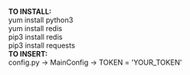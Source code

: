 <b>TO INSTALL: </b> </br>
yum install python3 </br>
yum install redis </br>
pip3 install redis </br>
pip3 install requests </br>
<b>TO INSERT: </b></br>
config.py -> MainConfig -> TOKEN = 'YOUR_TOKEN' </br>
